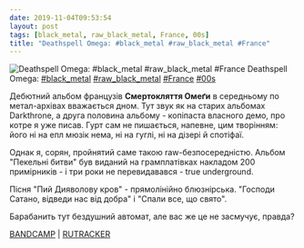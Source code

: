 ```yaml
---
date: 2019-11-04T09:53:54
layout: post
tags: [black_metal, raw_black_metal, France, 00s]
title: "Deathspell Omega: #black_metal #raw_black_metal #France"
---
```

![Deathspell Omega: #black_metal #raw_black_metal #France](https://f4.bcbits.com/img/a2966987933_5.jpg)
Deathspell Omega: [#black_metal](/tags/#black_metal) [#raw_black_metal](/tags/#raw_black_metal) [#France](/tags/#France) [#00s](/tags/#00s)

Дебютний альбом французів **Смертокляття Омеґи** в середньому по метал-архівах вважається дном. Тут звук як на старих альбомах Darkthrone, а друга половина альбому - копіпаста власного демо, про котре я уже писав. Гурт сам не пишається, напевне, цим творінням: його ні на епл мюзік нема, ні на гуглі, ні на дізері й спотіфаї.

Однак я, сорян, пройнятий саме такою raw-безпосередністю. Альбом &quot;Пекельні битви&quot; був виданий на грамплатівках накладом 200 примірників - і три роки не перевидавався - true underground.

Пісня &quot;Пий Дияволову кров&quot; - прямолінійно блюзнірська. &quot;Господи Сатано, відведи нас від добра&quot; і &quot;Спали все, що свято&quot;.

Барабанить тут бездушний автомат, але вас же це не засмучує, правда?

[BANDCAMP](https://deathspellomega.bandcamp.com/album/infernal-battles) \| [RUTRACKER](https://rutracker.org/forum/viewtopic.php?t=2974278)
